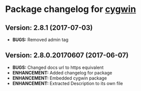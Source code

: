 # Package changelog for [cygwin](https://chocolatey.org/packages/cygwin)

## Version: 2.8.1 (2017-07-03)
- **BUGS:** Removed admin tag

## Version: 2.8.0.20170607 (2017-06-07)
- **BUGS:** Changed docs url to https equivalent
- **ENHANCEMENT:** Added changelog for package
- **ENHANCEMENT:** Embedded cygwin package
- **ENHANCEMENT:** Extracted Description to its own file
